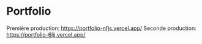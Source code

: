 # Portfolio

Première production: https://portfolio-nfjs.vercel.app/
Seconde production: https://portfolio-6ljj.vercel.app/
